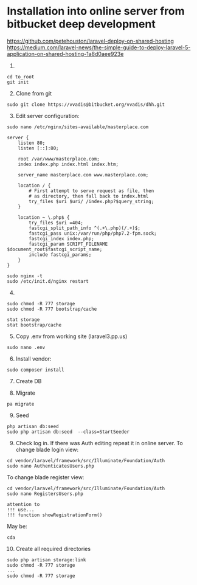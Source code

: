 # Installation into online server from bitbucket deep development
https://github.com/petehouston/laravel-deploy-on-shared-hosting
https://medium.com/laravel-news/the-simple-guide-to-deploy-laravel-5-application-on-shared-hosting-1a8d0aee923e

1.
````
cd to_root
git init
````
2. Clone from git
````
sudo git clone https://vvadis@bitbucket.org/vvadis/dhh.git
````

3. Edit server configuration:
````
sudo nano /etc/nginx/sites-available/masterplace.com

server {
    listen 80;
    listen [::]:80;

    root /var/www/masterplace.com;
    index index.php index.html index.htm;

    server_name masterplace.com www.masterplace.com;

    location / {
        # First attempt to serve request as file, then
        # as directory, then fall back to index.html
        try_files $uri $uri/ /index.php?$query_string;
    }

    location ~ \.php$ {
        try_files $uri =404;
        fastcgi_split_path_info ^(.+\.php)(/.+)$;
        fastcgi_pass unix:/var/run/php/php7.2-fpm.sock;
        fastcgi_index index.php;
        fastcgi_param SCRIPT_FILENAME $document_root$fastcgi_script_name;
        include fastcgi_params;
    }
}

sudo nginx -t
sudo /etc/init.d/nginx restart
````
4. 
````
sudo chmod -R 777 storage
sudo chmod -R 777 bootstrap/cache

stat storage
stat bootstrap/cache
````
5. Copy .env from working site
(laravel3.pp.us)
````
sudo nano .env
````

6. Install vendor:
````
sudo composer install
````
7. Create DB

8. Migrate
````
pa migrate
````

9. Seed
````
php artisan db:seed
sudo php artisan db:seed  --class=StartSeeder
````

9. Check log in. If there was Auth editing repeat it in online server.
To change blade login view:
````
cd vendor/laravel/framework/src/Illuminate/Foundation/Auth
sudo nano AuthenticatesUsers.php
````
To change blade register view:
````
cd vendor/laravel/framework/src/Illuminate/Foundation/Auth
sudo nano RegistersUsers.php

attention to
!!! use...
!!! function showRegistrationForm()
````

May be:
````
cda
````
10. Create all required directories
````
sudo php artisan storage:link
sudo chmod -R 777 storage
...
sudo chmod -R 777 storage
````

